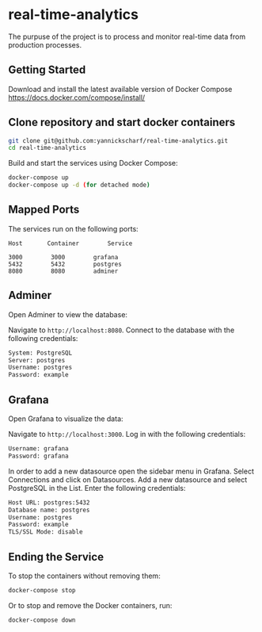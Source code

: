 # real-time-analytics

The purpuse of the project is to process and monitor real-time data from production processes.

## Getting Started

Download and install the latest available version of Docker Compose https://docs.docker.com/compose/install/

## Clone repository and start docker containers


```sh
git clone git@github.com:yannickscharf/real-time-analytics.git
cd real-time-analytics
```

Build and start the services using Docker Compose:

```sh
docker-compose up
docker-compose up -d (for detached mode)
```

## Mapped Ports

The services run on the following ports:
```
Host	   Container        Service

3000		3000        grafana
5432		5432        postgres
8080		8080        adminer
```

## Adminer

Open Adminer to view the database:

Navigate to `http://localhost:8080`. Connect to the database with the following credentials:

```sh
System: PostgreSQL
Server: postgres
Username: postgres
Password: example
```

## Grafana

Open Grafana to visualize the data:

Navigate to `http://localhost:3000`. Log in with the following credentials:

```sh
Username: grafana
Password: grafana
```

In order to add a new datasource open the sidebar menu in Grafana.
Select Connections and click on Datasources.
Add a new datasource and select PostgreSQL in the List.
Enter the following credentials:

```sh
Host URL: postgres:5432
Database name: postgres
Username: postgres
Password: example
TLS/SSL Mode: disable
```

## Ending the Service

To stop the containers without removing them:

```sh
docker-compose stop
```

Or to stop and remove the Docker containers, run:

```sh
docker-compose down
```
